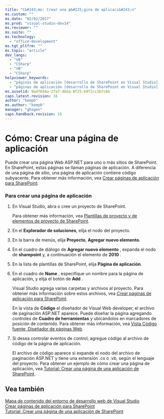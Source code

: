 ```yaml
---
title: "C&#243;mo: Crear una p&#225;gina de aplicaci&#243;n"
ms.custom: ""
ms.date: "02/02/2017"
ms.prod: "visual-studio-dev14"
ms.reviewer: ""
ms.suite: ""
ms.technology: 
  - "office-development"
ms.tgt_pltfrm: ""
ms.topic: "article"
dev_langs: 
  - "VB"
  - "CSharp"
  - "VB"
  - "CSharp"
helpviewer_keywords: 
  - "páginas de aplicación [desarrollo de SharePoint en Visual Studio], agregar"
  - "páginas de aplicación [desarrollo de SharePoint en Visual Studio], crear"
ms.assetid: 9ad7044a-2fa7-4bba-8f25-b9f2cc1b7c6b
caps.latest.revision: 16
author: "kempb"
ms.author: "kempb"
manager: "ghogen"
caps.handback.revision: 15
---
```

# C&#243;mo: Crear una p&#225;gina de aplicaci&#243;n
  Puede crear una página Web ASP.NET para uno o más sitios de SharePoint.  En SharePoint, estas páginas se llaman páginas de aplicación.  A diferencia de una página de sitio, una página de aplicación contiene código subyacente.  Para obtener más información, vea [Crear páginas de aplicación para SharePoint](../sharepoint/creating-application-pages-for-sharepoint.md).  
  
### Para crear una página de aplicación  
  
1.  En Visual Studio, abra o cree un proyecto de SharePoint.  
  
     Para obtener más información, vea [Plantillas de proyecto y de elementos de proyecto de SharePoint](../sharepoint/sharepoint-project-and-project-item-templates.md).  
  
2.  En el **Explorador de soluciones**, elija el nodo del proyecto.  
  
3.  En la barra de menús, elija **Proyecto**, **Agregar nuevo elemento**.  
  
4.  En el cuadro de diálogo de **Agregar nuevo elemento** , expanda el nodo de **sharepoint** y, a continuación el elemento de **2010** .  
  
5.  En la lista de plantillas de SharePoint, elija **Página de aplicación**.  
  
6.  En el cuadro de **Name** , especifique un nombre para la página de aplicación, y elija el botón de **Add** .  
  
     Visual Studio agrega varias carpetas y archivos al proyecto.  Para obtener más información sobre estos archivos, vea [Crear páginas de aplicación para SharePoint](../sharepoint/creating-application-pages-for-sharepoint.md).  
  
     En la vista de **Código** el diseñador de Visual Web developer, el archivo de paginación ASP.NET aparece.  Puede diseñar la página agregando controles de **Cuadro de herramientas** y ubicándolos en marcadores de posición de contenido.  Para obtener más información, vea [Vista Código fuente, Diseñador de páginas Web](http://msdn.microsoft.com/es-es/5911396b-fe51-4150-9ff1-b085f812862f).  
  
7.  Si desea controlar eventos de control, agregue código al archivo de código de la página de aplicación.  
  
     El archivo de código aparece si expande el nodo del archivo de paginación ASP.NET y tiene una extensión .cs o .vb, según el lenguaje del proyecto.  Para obtener un ejemplo de cómo crear una página de aplicación, vea [Tutorial: Crear una página de una aplicación de SharePoint](../sharepoint/walkthrough-creating-a-sharepoint-application-page.md).  
  
## Vea también  
 [Mapa de contenido del entorno de desarrollo web de Visual Studio](http://msdn.microsoft.com/es-es/9c31f93b-c8fb-4599-9b14-6194ec8c7539)   
 [Crear páginas de aplicación para SharePoint](../sharepoint/creating-application-pages-for-sharepoint.md)   
 [Tutorial: Crear una página de una aplicación de SharePoint](../sharepoint/walkthrough-creating-a-sharepoint-application-page.md)  
  
  